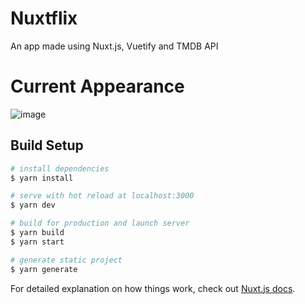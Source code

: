 # Nuxtflix
An app made using Nuxt.js, Vuetify and TMDB API

# Current Appearance
![image](https://i.ibb.co/cF0CR13/dialog.png)

## Build Setup

```bash
# install dependencies
$ yarn install

# serve with hot reload at localhost:3000
$ yarn dev

# build for production and launch server
$ yarn build
$ yarn start

# generate static project
$ yarn generate
```

For detailed explanation on how things work, check out [Nuxt.js docs](https://nuxtjs.org).
